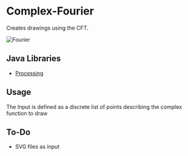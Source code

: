 # Complex-Fourier
Creates drawings using the CFT.

![Fourier](https://user-images.githubusercontent.com/36821728/127330736-8612042f-9136-4925-908d-be203976029e.png)

## Java Libraries
* [Processing](https://processing.org/)

## Usage
The Input is defined as a discrete list of points describing the complex function to draw

## To-Do
- SVG files as input
